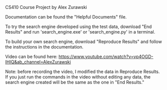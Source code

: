 CS410 Course Project by Alex Zurawski

Documentation can be found the "Helpful Documents" file.

To try the search engine developed using the test data, download "End Results" and run 'search_engine.exe' or 'search_engine.py' in a terminal.

To build your own search engine, download "Reproduce Results" and follow the instructions in the documentation.

Video can be found here: https://www.youtube.com/watch?v=vp4OGD-IHIQ&ab_channel=AlexZurawski

Note: before recording the video, I modified the data in Reproduce Results. If you just run the commands in the video without editing any data, the search engine created will be the same as the one in "End Results."